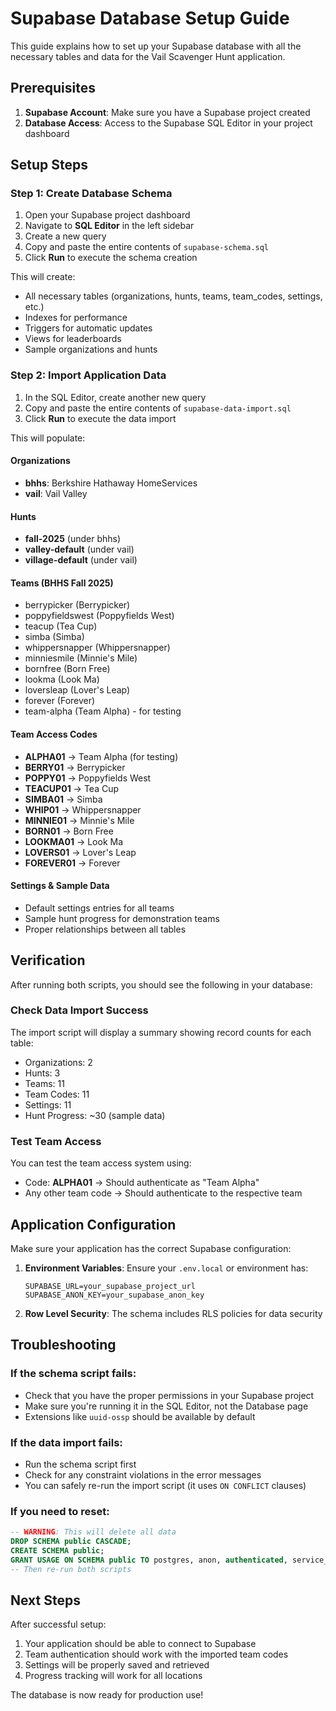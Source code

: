 # Supabase Database Setup Guide

This guide explains how to set up your Supabase database with all the necessary tables and data for the Vail Scavenger Hunt application.

## Prerequisites

1. **Supabase Account**: Make sure you have a Supabase project created
2. **Database Access**: Access to the Supabase SQL Editor in your project dashboard

## Setup Steps

### Step 1: Create Database Schema

1. Open your Supabase project dashboard
2. Navigate to **SQL Editor** in the left sidebar
3. Create a new query
4. Copy and paste the entire contents of `supabase-schema.sql`
5. Click **Run** to execute the schema creation

This will create:
- All necessary tables (organizations, hunts, teams, team_codes, settings, etc.)
- Indexes for performance
- Triggers for automatic updates
- Views for leaderboards
- Sample organizations and hunts

### Step 2: Import Application Data

1. In the SQL Editor, create another new query
2. Copy and paste the entire contents of `supabase-data-import.sql`
3. Click **Run** to execute the data import

This will populate:

#### Organizations
- **bhhs**: Berkshire Hathaway HomeServices
- **vail**: Vail Valley

#### Hunts
- **fall-2025** (under bhhs)
- **valley-default** (under vail)
- **village-default** (under vail)

#### Teams (BHHS Fall 2025)
- berrypicker (Berrypicker)
- poppyfieldswest (Poppyfields West)
- teacup (Tea Cup)
- simba (Simba)
- whippersnapper (Whippersnapper)
- minniesmile (Minnie's Mile)
- bornfree (Born Free)
- lookma (Look Ma)
- loversleap (Lover's Leap)
- forever (Forever)
- team-alpha (Team Alpha) - for testing

#### Team Access Codes
- **ALPHA01** → Team Alpha (for testing)
- **BERRY01** → Berrypicker
- **POPPY01** → Poppyfields West
- **TEACUP01** → Tea Cup
- **SIMBA01** → Simba
- **WHIP01** → Whippersnapper
- **MINNIE01** → Minnie's Mile
- **BORN01** → Born Free
- **LOOKMA01** → Look Ma
- **LOVERS01** → Lover's Leap
- **FOREVER01** → Forever

#### Settings & Sample Data
- Default settings entries for all teams
- Sample hunt progress for demonstration teams
- Proper relationships between all tables

## Verification

After running both scripts, you should see the following in your database:

### Check Data Import Success
The import script will display a summary showing record counts for each table:
- Organizations: 2
- Hunts: 3
- Teams: 11
- Team Codes: 11
- Settings: 11
- Hunt Progress: ~30 (sample data)

### Test Team Access
You can test the team access system using:
- Code: **ALPHA01** → Should authenticate as "Team Alpha"
- Any other team code → Should authenticate to the respective team

## Application Configuration

Make sure your application has the correct Supabase configuration:

1. **Environment Variables**: Ensure your `.env.local` or environment has:
   ```
   SUPABASE_URL=your_supabase_project_url
   SUPABASE_ANON_KEY=your_supabase_anon_key
   ```

2. **Row Level Security**: The schema includes RLS policies for data security

## Troubleshooting

### If the schema script fails:
- Check that you have the proper permissions in your Supabase project
- Make sure you're running it in the SQL Editor, not the Database page
- Extensions like `uuid-ossp` should be available by default

### If the data import fails:
- Run the schema script first
- Check for any constraint violations in the error messages
- You can safely re-run the import script (it uses `ON CONFLICT` clauses)

### If you need to reset:
```sql
-- WARNING: This will delete all data
DROP SCHEMA public CASCADE;
CREATE SCHEMA public;
GRANT USAGE ON SCHEMA public TO postgres, anon, authenticated, service_role;
-- Then re-run both scripts
```

## Next Steps

After successful setup:
1. Your application should be able to connect to Supabase
2. Team authentication should work with the imported team codes
3. Settings will be properly saved and retrieved
4. Progress tracking will work for all locations

The database is now ready for production use!